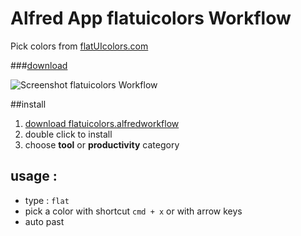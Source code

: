 # Alfred App flatuicolors Workflow

Pick colors from [flatUIcolors.com](www.flatuicolors.com)

###[download](https://github.com/mi-ca/alfredapp_flatuicolors_workflow/blob/master/flatuicolors.alfredworkflow?raw=true)

![Screenshot flatuicolors Workflow](https://raw.github.com/mi-ca/alfredapp_flatuicolors_workflow/master/src/flatuicolors-workflow-screenshot.png)

##install
1. [download flatuicolors.alfredworkflow](https://github.com/mi-ca/alfredapp_flatuicolors_workflow/blob/master/flatuicolors.alfredworkflow?raw=true)
2. double click to install
3. choose **tool** or **productivity** category

## usage :
* type : `flat`
* pick a color with shortcut `cmd + x` or with arrow keys
* auto past 
